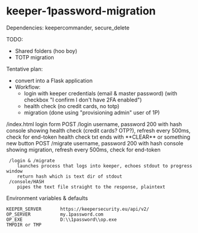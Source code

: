 # keeper-1password-migration

Dependencies: keepercommander, secure_delete

TODO: 
 - Shared folders (hoo boy)
 - TOTP migration

Tentative plan:
 - convert into a Flask application
 - Workflow:
   - login with keeper credentials (email & master password) (with checkbox "I confirm I don't have 2FA enabled")
   - health check (no credit cards, no totp)
   - migration (done using "provisioning admin" user of 1P)


 /index.html
     login form 
     POST /login 
         username, password
     200 with hash
     console showing health check (credit cards? OTP?), refresh every 500ms, check for end-token
     health check txt ends with \*\*CLEAR\*\* or something
     new button
     POST /migrate
         username, password
     200 with hash
     console showing migration, refresh every 500ms, check for end-token
     
     /login & /migrate
        launches process that logs into keeper, echoes stdout to progress window
        return hash which is text dir of stdout
     /console/HASH
        pipes the text file straight to the response, plaintext

Environment variables & defaults

```text
KEEPER_SERVER       https://keepersecurity.eu/api/v2/
OP_SERVER           my.1password.com
OP_EXE              D:\\1password\\op.exe
TMPDIR or TMP
```

